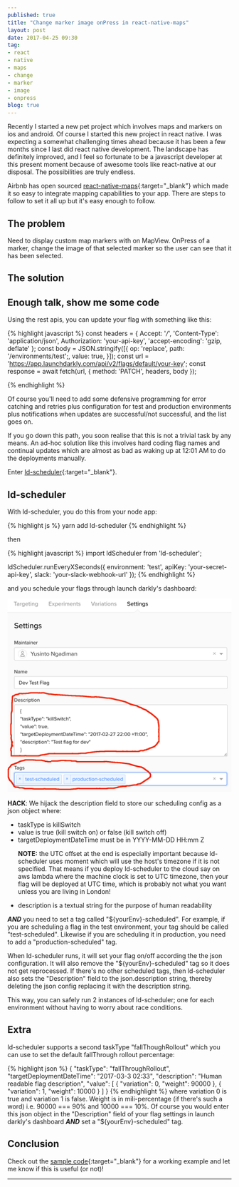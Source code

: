 ```yaml
---
published: true
title: "Change marker image onPress in react-native-maps"
layout: post
date: 2017-04-25 09:30
tag:
- react
- native
- maps
- change
- marker
- image
- onpress
blog: true
---
```


Recently I started a new pet project which involves maps and markers on ios and android. Of course I started
this new project in react native. I was expecting a somewhat challenging times ahead because it has been
a few months since I last did react native development. The landscape has definitely improved, and I feel
so fortunate to be a javascript developer at this present moment because of awesome tools like react-native
at our disposal. The possibilities are truly endless.

Airbnb has open sourced [react-native-maps](https://github.com/airbnb/react-native-maps){:target="_blank"} which 
made it so easy to integrate mapping capabilities to your app. There are steps to follow to set it all up but 
it's easy enough to follow.

## The problem
Need to display custom map markers with on MapView. OnPress of a marker, change the image of that selected marker so 
the user can see that it has been selected.

## The solution


## Enough talk, show me some code
Using the rest apis, you can update your flag with something  like this:

{% highlight javascript %}
const headers = {
  Accept: '*/*',
  'Content-Type': 'application/json',
  Authorization: 'your-api-key',
  'accept-encoding': 'gzip, deflate'
};
const body = JSON.stringify([{
  op: 'replace',
  path: '/environments/test';,
  value: true,
}]);
const url = 'https://app.launchdarkly.com/api/v2/flags/default/your-key';
const response = await fetch(url, {
    method: 'PATCH',
    headers,
    body
});

{% endhighlight %}

Of course you'll need to add some defensive programming for error catching
and retries plus configuration for test and production environments
plus notifications when updates are successful/not successful, and the
list goes on.
 
If you go down this path, you soon realise that this is not a trivial 
task by any means. An ad-hoc solution like this involves hard coding
flag names and continual updates which are almost as bad as waking up at 
12:01 AM to do the deployments manually.

Enter [ld-scheduler](https://github.com/yusinto/ld-scheduler){:target="_blank"}.

## ld-scheduler
With ld-scheduler, you do this from your node app:

{% highlight js %}
yarn add ld-scheduler
{% endhighlight %}

then

{% highlight javascript %}
import ldScheduler from 'ld-scheduler';

ldScheduler.runEveryXSeconds({
  environment: 'test',
  apiKey: 'your-secret-api-key',
  slack: 'your-slack-webhook-url'
});
{% endhighlight %}

and you schedule your flags through launch darkly's dashboard:

![LaunchDarkly dashboard scheduling config](/assets/images/ld-scheduler-flag-settings-resized.png)

**HACK**: We hijack the description field to store our scheduling config as a json object where:
<ul>
    <li>taskType is killSwitch</li>
    <li>value is true (kill switch on) or false (kill switch off)</li>
    <li>
        targetDeploymentDateTime must be in YYYY-MM-DD HH:mm Z
        <p>
            <b>NOTE:</b> the UTC offset at the end is especially important because ld-scheduler uses moment which will use the host's timezone if it is not specified.
             That means if you deploy ld-scheduler to the cloud say on aws lambda where the machine clock is set to UTC timezone, then your flag will be deployed at
             UTC time, which is probably not what you want unless you are living in London!
        </p>
    </li>
    <li>description is a textual string for the purpose of human readability</li>
</ul>

***AND*** you need to set a tag called "${yourEnv}-scheduled". For example, if you are scheduling a flag in the test environment,
your tag should be called "test-scheduled". Likewise if you are scheduling it in production, you need to add a "production-scheduled" tag.

When ld-scheduler runs, it will set your flag on/off according the the json configuration. It will also remove the "${yourEnv}-scheduled" tag so
it does not get reprocessed. If there's no other scheduled tags, then ld-scheduler also sets the "Description" field
to the json.description string, thereby deleting the json config replacing it with the description string.

This way, you can safely run 2 instances of ld-scheduler; one for each environment without having to worry about race conditions.

## Extra
ld-scheduler supports a second taskType "fallThoughRollout" which you can use to set the default fallThrough rollout percentage:

{% highlight json %}
{
    "taskType": "fallThroughRollout",
    "targetDeploymentDateTime": "2017-03-3 02:33",
    "description": "Human readable flag description",
    "value": [
        {
            "variation": 0,
            "weight": 90000
        },
        {
            "variation": 1,
            "weight": 10000
        }
    ]
}
{% endhighlight %}
where variation 0 is true and variation 1 is false. Weight is in mili-percentage (if there's such a word) i.e. 90000 === 90% and 10000 === 10%.
Of course you would enter this json object in the "Description" field of your flag settings in launch darkly's dashboard
***AND*** set a "${yourEnv}-scheduled" tag.

## Conclusion
Check out the [sample code](https://github.com/yusinto/ld-scheduler/tree/master/example){:target="_blank"} for a working example and let me know if this is useful (or not)!

---------------------------------------------------------------------------------------
